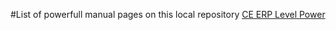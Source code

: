 #List of powerfull manual pages on this local repository
[CE ERP Level Power](/ce-erp-level-power.md)
